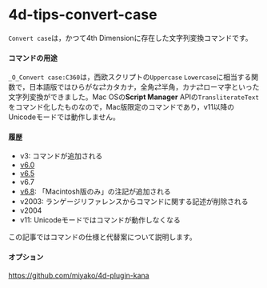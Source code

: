 # 4d-tips-convert-case

`Convert case`は，かつて4th Dimensionに存在した文字列変換コマンドです。

#### コマンドの用途

`_O_Convert case:C360`は，西欧スクリプトの`Uppercase` `Lowercase`に相当する関数で，日本語版ではひらがな⇄カタカナ，全角⇄半角，カナ⇄ローマ字といった文字列変換ができました。Mac OSの**Script Manager** APIの`TransliterateText`をコマンド化したものなので，Mac版限定のコマンドであり，v11以降のUnicodeモードでは動作しません。

#### 履歴

* v3: コマンドが追加される
* [v6.0](https://github.com/4D-JP/4d-tips-convert-case/files/8684081/Convert.case-6.0.pdf)
* [v6.5](https://github.com/4D-JP/4d-tips-convert-case/files/8684044/Convert.case-6.5.pdf)
* v6.7
* [v6.8](https://github.com/4D-JP/4d-tips-convert-case/files/8684041/Convert.case-6.8.pdf): 「Macintosh版のみ」の注記が追加される
* v2003: ランゲージリファレンスからコマンドに関する記述が削除される
* v2004
* v11: Unicodeモードではコマンドが動作しなくなる

この記事ではコマンドの仕様と代替案について説明します。

#### オプション

https://github.com/miyako/4d-plugin-kana
